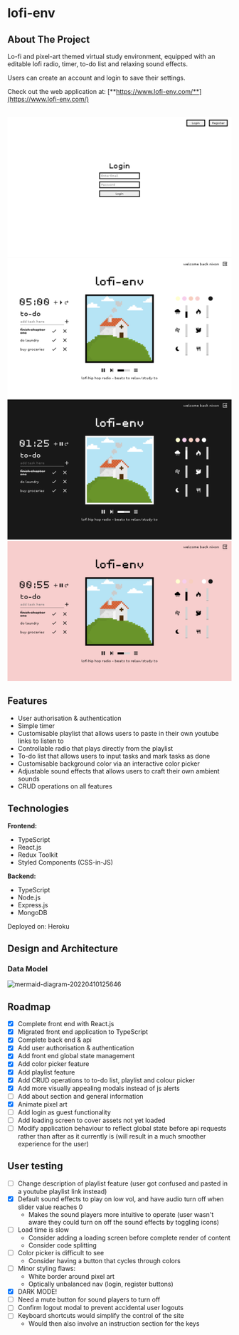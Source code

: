 # lofi-env
## About The Project
Lo-fi and pixel-art themed virtual study environment, equipped with an editable lofi radio, timer, to-do list and relaxing sound effects.

Users can create an account and login to save their settings.

Check out the web application at: [**https://www.lofi-env.com/**](https://www.lofi-env.com/)

<br>

<a href="https://github.com/ni-xon/lofi-env" target="_blank">
  <img src="images/lofi-env-login.png">
  <img src="images/lofi-env-white.png">
  <img src="images/lofi-env-dark.png">
  <img src="images/lofi-env-pink.png">
</a>


## Features
- User authorisation & authentication
- Simple timer
- Customisable playlist that allows users to paste in their own youtube links to listen to
- Controllable radio that plays directly from the playlist
- To-do list that allows users to input tasks and mark tasks as done
- Customisable background color via an interactive color picker
- Adjustable sound effects that allows users to craft their own ambient sounds
- CRUD operations on all features

## Technologies
**Frontend:**
- TypeScript
- React.js
- Redux Toolkit
- Styled Components (CSS-in-JS)

**Backend:**
- TypeScript
- Node.js
- Express.js
- MongoDB

Deployed on: Heroku

## Design and Architecture
### Data Model
![mermaid-diagram-20220410125646](https://user-images.githubusercontent.com/57848315/162599282-2709ef9c-a3f5-41b0-9c68-bec57a46dd36.png)





## Roadmap
- [x] Complete front end with React.js
- [x] Migrated front end application to TypeScript
- [x] Complete back end & api
- [x] Add user authorisation & authentication
- [x] Add front end global state management
- [x] Add color picker feature
- [x] Add playlist feature
- [x] Add CRUD operations to to-do list, playlist and colour picker
- [x] Add more visually appealing modals instead of js alerts
- [ ] Add about section and general information
- [x] Animate pixel art
- [ ] Add login as guest functionality
- [ ] Add loading screen to cover assets not yet loaded
- [ ] Modify application behaviour to reflect global state before api requests rather than after as it currently is (will result in a much smoother experience for the user)

## User testing
- [ ] Change description of playlist feature (user got confused and pasted in a youtube playlist link instead)
- [x] Default sound effects to play on low vol, and have audio turn off when slider value reaches 0
  - Makes the sound players more intuitive to operate (user wasn't aware they could turn on off the sound effects by toggling icons)
- [ ] Load time is slow
  - Consider adding a loading screen before complete render of content
  - Consider code splitting
- [ ] Color picker is difficult to see
  - Consider having a button that cycles through colors
- [ ] Minor styling flaws:
  - White border around pixel art
  - Optically unbalanced nav (login, register buttons)
- [x] DARK MODE!
- [ ] Need a mute button for sound players to turn off
- [ ] Confirm logout modal to prevent accidental user logouts
- [ ] Keyboard shortcuts would simplify the control of the site
  - Would then also involve an instruction section for the keys


